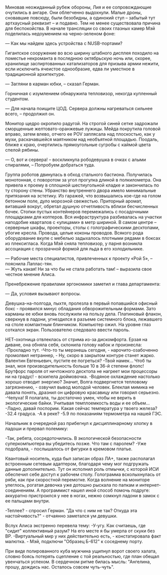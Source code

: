 Миновав неожиданный рубеж обороны, Лия и ее сопровождающие очутились в ангаре. Они облегченно выдохнули. Малые дроны, сновавшие повсюду, были безобидны, а одинокий стул – забытый тут артхаусный реквизит – и подавно. Тем не менее существовала причина для беспокойства. В начале трансляции со своих глазных камер Мэй поделилась недоумением на черно-зеленом фоне:  
  
— Как мы найдем здесь устройства с NUSB-портами?   
  
Гигантское сооружение во всю ширину штабного дисплея походило на поместье некроманта в последнюю октябрьскую ночь или, скорее, хранилище заспиртованных катализаторов для призыва армии нежити, если исключить ячеистое однообразие, едва ли уместное в традиционной архитектуре.  
  
— Загляни в карман юбки, – сказал Герман.  
  
Горничная с изумлением обнаружила тепловизор, некогда купленный студентом.    
  
— Для начала поищите ЦОД. Сервера должны нагреваться сильнее всего, – продолжил он.  
  
Монитор щедро окропило радугой. На строгой синей сетке задрожали сморщенные желтовато-оранжевые лужицы. Мейда покрутила головой вправо, затем влево, отчего ее POV заплясала над плоскостью, как у мухи, раскачавшейся маятником над необъятной площадью. Поодаль, ближе к краю, очертились прямоугольные сугробы с каймой цвета спелой рябины.  
  
— О, вот и сервера! – воскликнула рободевушка в очках с алыми спиралями, – Попробуем добраться туда.  
  
Группа роботов двинулась в обход стального бастиона. Получилась монотонная, с поворотом за угол прогулка длиной в полкилометра. Она привела к проему в сплошной шестиугольной кладке и закончилась по ту сторону стены. Убранство внутреннего двора имело минимальные притязания на эстетику. Из гаражей, что возвышались кое-где на голом бетонном поле, дуло морозной свежестью. Приторный аромат, витавший вокруг, обретал душную отчетливость вблизи бесчисленных бочек. Стопки пустых контейнеров перемежались с посадочными площадками для коптеров. Вся инфраструктура разбивалась на участки наподобие кварталов с «улицами» в метр шириной. В самом центре – серверные шкафы, проекторы, столы с голографическими десктопами, убогие кресла. Провода, целые коконы проводов. Всякого рода оборудование вкупе с мебелью задыхалось плотными рядами в боксах из плексигласа. Когда Мэй сняла тепловизор, у парня возникла ассоциация с прозрачной формой для льда в его холодильнике.  
  
— Рабочие места специалистов, привлеченных к проекту «Рой 5», – пояснила Лаплас-тян.  
— Жуть какая! Ни за что бы не стала работать там! – выразила свое честное мнение Алиса.  
  
Пренебрежение правилами эргономики заметил и глава департамента:  
  
— Да, условия вызывают вопросы.  
  
Девушка-на-полгода, пыхтя, пролезла в первый попавшийся офисный бокс - проявился минус обладания обворожительным формами. Зато карманы ее юбки вновь послужили на пользу дела. Платиновый флакон, сверкнув в ладони, угнездился в разъеме системного блока, лежавшего на столе компактным блинчиком. Компьютер ожил. На уровне глаз соткался экран. Пользователю следовало ввести пароль.  
  
НЕТ-охотница отвлеклась от стрима из-за дискомфорта. Ерзая на диване, она обняла себя, склонила голову набок и произнесла:
-Прохладно тут.
-Что-то ты мерзнешь сегодня, - нарочито-озабоченно промолвил нетраннер, - Ну, скоро в закрытом контуре станет жарко. Валентин Евгеньевич, пустите ее погреться?
-Твой намек... Чтоб ты знал, моя производительность больше 10 в 36-й степени флопс! Брутфорс пароля от ничтожного десктопа не нагреет мои процессоры ни на градус! - вскипела дюймовочка.
-Водяное охлаждение настолько хорошо отводит энергию? Значит, Волга подвергнется тепловому загрязнению, - озвучил вывод молодой человек.
Блеклая мимика не давала понять, дразнил он цифровую красавицу или говорил серьезно.
-Чепуха! Я полагала, ты достаточно умен, чтобы не верить в экологические байки. Учитывая темплоемкость воды и ее объем...
-Ладно, давай поспорим. Какая сейчас температура у твоего железа?
-32.4 градуса.
-А в реке?
-5.9 по показаниям термометра на нашей ГЭС.

Начальник в очередной раз прибегнул к дисциплинарному хлопку в ладоши и прервал полемику:

-Так, ребята, сосредоточились. В экологической безопасности суперкомпьютера вы убедитесь позже. Что там с паролем?
-Уже подобрала, - послышалось от фигурки в кремовом платье.

Квантовый носитель, куда был записан образ ЛА+, также располагал встроенным сетевым адаптером, благодаря чему мог подгружать данные дополнительно. Тут он исполнил роль отмычки, с которой ИСИ обеспечил себе доступ к рабочем столу. Голограмма всколыхнулась от ряби, как при скоростной перемотке. Когда волнение на мониторе улеглось, рогатая девочка уже дотошно рыскала по папкам и интернет-соединениям. 
А программист нашел иной способ помочь подруге: аккуратно пристроился у нее в ногах, нежно сомкнул ладони в замок с ее пальцами внутри.

-Теплее? - спросил Герман.
"Да что с ним не так? Откуда эта настойчивость?" - отчаянно заметался ум девушки.

Вслух Алиса экстренно перевела тему:
-У-угу. Как считаешь, где "сидит" коллективный разум? На его месте я бы умерла от скуки без ВР.
-Виртуальный мир у них действительно есть, - констатировала факт малютка. - Мэй, подключи "Образец Б-612" к соседнему порту. 

При виде полированного куба мужчина ущипнул ворот своего халата, словно боясь потерять сцепление с той реальностью, где план обещал увенчаться успехом. В сердечном ритме билась мысль:
"Ангелина, прошу, дождись нас.  Осталось совсем чуть-чуть".